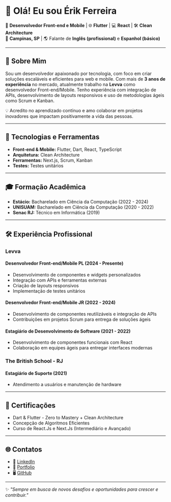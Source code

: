 # 👋 Olá! Eu sou Érik Ferreira

🎯 **Desenvolvedor Front-end e Mobile** | 🌐 **Flutter** | 💻 **React** | 🛠️ **Clean Architecture**  
📍 **Campinas, SP** | 🌎 Falante de **Inglês (profissional)** e **Espanhol (básico)**  

---

## 📝 Sobre Mim  
Sou um desenvolvedor apaixonado por tecnologia, com foco em criar soluções escaláveis e eficientes para web e mobile. Com mais de **3 anos de experiência** no mercado, atualmente trabalho na **Levva** como desenvolvedor Front-end/Mobile. Tenho experiência com integração de APIs, desenvolvimento de layouts responsivos e uso de metodologias ágeis como Scrum e Kanban.

💡 Acredito no aprendizado contínuo e amo colaborar em projetos inovadores que impactam positivamente a vida das pessoas.  

---

## 🚀 Tecnologias e Ferramentas  
- **Front-end & Mobile:** Flutter, Dart, React, TypeScript  
- **Arquitetura:** Clean Architecture  
- **Ferramentas:** Next.js, Scrum, Kanban  
- **Testes:** Testes unitários  

---

## 🎓 Formação Acadêmica  
- **Estácio:** Bacharelado em Ciência da Computação (2022 - 2024)  
- **UNISUAM:** Bacharelado em Ciência da Computação (2020 - 2022)  
- **Senac RJ:** Técnico em Informática (2019)

---

## 🛠️ Experiência Profissional  
### **Levva**  
#### Desenvolvedor Front-end/Mobile PL (2024 - Presente)  
- Desenvolvimento de componentes e widgets personalizados  
- Integração com APIs e ferramentas externas  
- Criação de layouts responsivos  
- Implementação de testes unitários  

#### Desenvolvedor Front-end/Mobile JR (2022 - 2024)  
- Desenvolvimento de componentes reutilizáveis e integração de APIs  
- Contribuições em projetos Scrum para entrega de soluções ágeis  

#### Estagiário de Desenvolvimento de Software (2021 - 2022)  
- Desenvolvimento de componentes funcionais com React  
- Colaboração em equipes ágeis para entregar interfaces modernas  

### **The British School - RJ**  
#### Estagiário de Suporte (2021)  
- Atendimento a usuários e manutenção de hardware  

---

## 📜 Certificações  
- Dart & Flutter - Zero to Mastery + Clean Architecture  
- Concepção de Algoritmos Eficientes  
- Curso de React.Js e Next.Js (Intermediário e Avançado)  

---

## 🌐 Contatos  
- 💼 [LinkedIn](https://www.linkedin.com/in/érikferreira-2705611a3)  
- 📂 [Portfolio](https://erikferreira477.github.io/)  
- 🖥️ [GitHub](https://github.com/ErikFerreira477)  

---

✨ _"Sempre em busca de novos desafios e oportunidades para crescer e contribuir."_  
